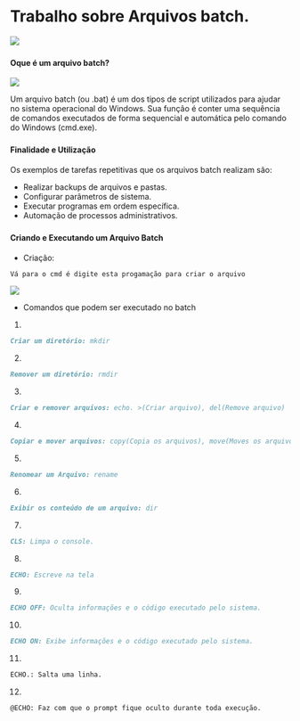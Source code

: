 # Trabalho sobre Arquivos batch.

![](https://files.softicons.com/download/system-icons/file-extension-icons-by-design-bolts/ico/BAT%20File%20Extension.ico)

###
#### Oque é um arquivo batch?

![](https://encrypted-tbn0.gstatic.com/images?q=tbn:ANd9GcSnHOn7ZT7-JuAGVBBNinmK5PsCJdFkqsE_JA&s)

Um arquivo batch (ou .bat) é um dos tipos de script utilizados para ajudar no sistema operacional do Windows. Sua função é conter uma sequência de comandos executados de forma sequencial e automática pelo comando do Windows (cmd.exe).
### 

#### Finalidade e Utilização

Os exemplos de tarefas repetitivas que os arquivos batch realizam são:

- Realizar backups de arquivos e pastas.
- Configurar parâmetros de sistema.
- Executar programas em ordem específica.
- Automação de processos administrativos.

###

#### Criando e Executando um Arquivo Batch

- Criação:

```markdown
Vá para o cmd é digite esta progamação para criar o arquivo
```

![](https://arquivo.devmedia.com.br/artigos/BrunoAugusto/bat/BAT2.jpg)


- Comandos que podem ser executado no batch

1.
```markdown
Criar um diretório: mkdir
```
2.
```markdown
Remover um diretório: rmdir
```
3.
```markdown
Criar e remover arquivos: echo. >(Criar arquivo), del(Remove arquivo)
```
4.
```markdown
Copiar e mover arquivos: copy(Copia os arquivos), move(Moves os arquivos)
```
5.
```markdown
Renomear um Arquivo: rename
```
6.
```markdown
Exibir os conteúdo de um arquivo: dir
```
7.
```markdown
CLS: Limpa o console.
```
8.
```markdown
ECHO: Escreve na tela
```
9.
```markdown
ECHO OFF: Oculta informações e o código executado pelo sistema.
```
10.
```markdown
ECHO ON: Exibe informações e o código executado pelo sistema.
```
11.
```markdown
ECHO.: Salta uma linha.
```
12.
```markdown
@ECHO: Faz com que o prompt fique oculto durante toda execução.
```

